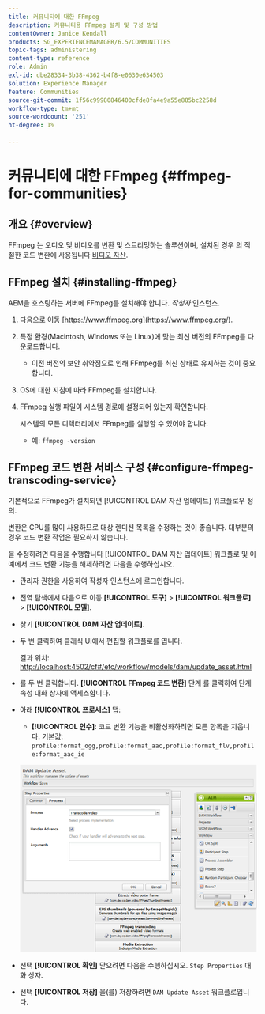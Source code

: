 ```yaml
---
title: 커뮤니티에 대한 FFmpeg
description: 커뮤니티용 FFmpeg 설치 및 구성 방법
contentOwner: Janice Kendall
products: SG_EXPERIENCEMANAGER/6.5/COMMUNITIES
topic-tags: administering
content-type: reference
role: Admin
exl-id: dbe28334-3b38-4362-b4f8-e0630e634503
solution: Experience Manager
feature: Communities
source-git-commit: 1f56c99980846400cfde8fa4e9a55e885bc2258d
workflow-type: tm+mt
source-wordcount: '251'
ht-degree: 1%

---
```


# 커뮤니티에 대한 FFmpeg {#ffmpeg-for-communities}

## 개요 {#overview}

FFmpeg 는 오디오 및 비디오를 변환 및 스트리밍하는 솔루션이며, 설치된 경우 의 적절한 코드 변환에 사용됩니다 [비디오 자산](../../help/sites-authoring/default-components-foundation.md#video).

## FFmpeg 설치 {#installing-ffmpeg}

AEM을 호스팅하는 서버에 FFmpeg를 설치해야 합니다. *작성자* 인스턴스.

1. 다음으로 이동 [https://www.ffmpeg.org](https://www.ffmpeg.org/).
1. 특정 환경(Macintosh, Windows 또는 Linux)에 맞는 최신 버전의 FFmpeg를 다운로드합니다.

   * 이전 버전의 보안 취약점으로 인해 FFmpeg를 최신 상태로 유지하는 것이 중요합니다.

1. OS에 대한 지침에 따라 FFmpeg를 설치합니다.

1. FFmpeg 실행 파일이 시스템 경로에 설정되어 있는지 확인합니다.

   시스템의 모든 디렉터리에서 FFmpeg를 실행할 수 있어야 합니다.

   * 예: `ffmpeg -version`

## FFmpeg 코드 변환 서비스 구성 {#configure-ffmpeg-transcoding-service}

기본적으로 FFmpeg가 설치되면 [!UICONTROL DAM 자산 업데이트] 워크플로우 정의.

변환은 CPU를 많이 사용하므로 대상 렌디션 목록을 수정하는 것이 좋습니다. 대부분의 경우 코드 변환 작업은 필요하지 않습니다.

을 수정하려면 다음을 수행합니다 [!UICONTROL DAM 자산 업데이트] 워크플로 및 이 예에서 코드 변환 기능을 해제하려면 다음을 수행하십시오.

* 관리자 권한을 사용하여 작성자 인스턴스에 로그인합니다.
* 전역 탐색에서 다음으로 이동 **[!UICONTROL 도구]** > **[!UICONTROL 워크플로]** > **[!UICONTROL 모델]**.
* 찾기 **[!UICONTROL DAM 자산 업데이트]**.
* 두 번 클릭하여 클래식 UI에서 편집할 워크플로를 엽니다.

  결과 위치: [http://localhost:4502/cf#/etc/workflow/models/dam/update_asset.html](http://localhost:4502/cf#/etc/workflow/models/dam/update_asset.html)

* 를 두 번 클릭합니다. **[!UICONTROL FFmpeg 코드 변환]** 단계 를 클릭하여 단계 속성 대화 상자에 액세스합니다.
* 아래 **[!UICONTROL 프로세스]** 탭:

   * **[!UICONTROL 인수]**: 코드 변환 기능을 비활성화하려면 모든 항목을 지웁니다. 기본값: `profile:format_ogg,profile:format_aac,profile:format_flv,profile:format_aac_ie`

  ![configure-ffmpeg](assets/configure-ffmpeg.png)

* 선택 **[!UICONTROL 확인]** 닫으려면 다음을 수행하십시오. `Step Properties` 대화 상자.

* 선택 **[!UICONTROL 저장]** 을(를) 저장하려면 `DAM Update Asset` 워크플로입니다.

